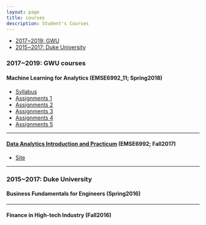 ```yaml
---
layout: page
title: courses
description: Student's Courses
---
```


<div class="navbar">
    <div class="navbar-inner">
        <ul class="nav">
            <li><a href="#current">2017~2019: GWU</a></li>
            <li><a href="#duke">2015~2017: Duke University</a></li>
        </ul>
    </div>
</div>


### <a name="current"></a>2017~2019: GWU courses

#### Machine Learning for Analytics (EMSE6992_11; Spring2018)

- [Syllabus](DA2_Syllabus_2018.doc)
- [Assignments 1](HW1_Mingyuhui_Liu(Jane).ipynb)
- [Assignments 2](HW2_Mingyuhui_Liu(Jane).ipynb)
- [Assignments 3](HW3_Mingyuhui_Liu(Jane).ipynb)
- [Assignments 4](HW4_Mingyuhui_Liu(Jane).ipynb)
- [Assignments 5](HW5_Mingyuhui_Liu(Jane).ipynb)

---

#### [Data Analytics Introduction and Practicum](http://bsharvey.github.io) (EMSE6992; Fall2017)

- [Site](https://bsharvey.github.io/)


---

### <a name="old"></a>2015~2017: Duke University
#### Business Fundamentals for Engineers (Spring2016)


---
#### Finance in High-tech Industry (Fall2016)



